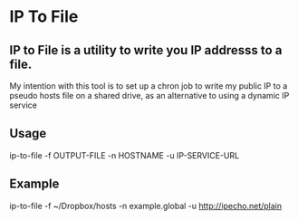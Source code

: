 IP To File
==========

IP to File is a utility to write you IP addresss to a file.
-----------------------------------------------------------

My intention with this tool is to set up a chron job to write my
public IP to a pseudo hosts file on a shared drive, as an
alternative to using a dynamic IP service

Usage
-------
ip-to-file -f OUTPUT-FILE -n HOSTNAME -u IP-SERVICE-URL

Example
-------
ip-to-file -f ~/Dropbox/hosts -n example.global -u http://ipecho.net/plain
